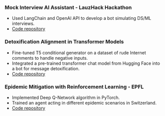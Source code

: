 
### Mock Interview AI Assistant - LauzHack Hackathon
- Used LangChain and OpenAI API to develop a bot simulating DS/ML interviews.
- [Code repository](#)

### Detoxification Alignment in Transformer Models
- Fine-tuned T5 conditional generator on a dataset of rude Internet comments to handle negative inputs.
- Integrated a pre-trained transformer chat model from Hugging Face into a bot for message detoxification.
- [Code repository](#)

### Epidemic Mitigation with Reinforcement Learning - EPFL
- Implemented Deep Q-Network algorithm in PyTorch.
- Trained an agent acting in different epidemic scenarios in Switzerland.
- [Code repository](#)
